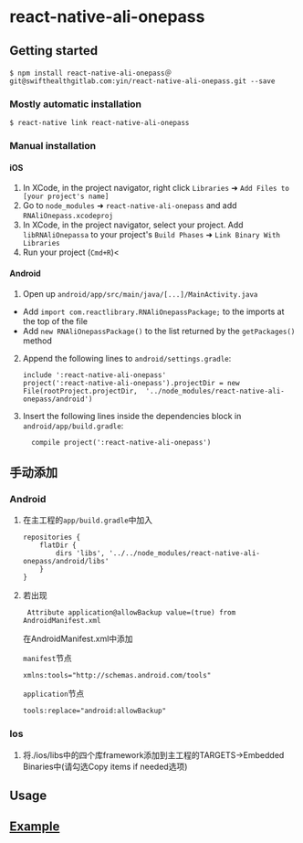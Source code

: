 # react-native-ali-onepass

## Getting started

`$ npm install react-native-ali-onepass＠git@swifthealthgitlab.com:yin/react-native-ali-onepass.git --save`

### Mostly automatic installation

`$ react-native link react-native-ali-onepass`

### Manual installation


#### iOS

1. In XCode, in the project navigator, right click `Libraries` ➜ `Add Files to [your project's name]`
2. Go to `node_modules` ➜ `react-native-ali-onepass` and add `RNAliOnepass.xcodeproj`
3. In XCode, in the project navigator, select your project. Add `libRNAliOnepassa` to your project's `Build Phases` ➜ `Link Binary With Libraries`
4. Run your project (`Cmd+R`)<

#### Android

1. Open up `android/app/src/main/java/[...]/MainActivity.java`
  - Add `import com.reactlibrary.RNAliOnepassPackage;` to the imports at the top of the file
  - Add `new RNAliOnepassPackage()` to the list returned by the `getPackages()` method
2. Append the following lines to `android/settings.gradle`:
  	```
  	include ':react-native-ali-onepass'
  	project(':react-native-ali-onepass').projectDir = new File(rootProject.projectDir, 	'../node_modules/react-native-ali-onepass/android')
  	```
3. Insert the following lines inside the dependencies block in `android/app/build.gradle`:
  	```
      compile project(':react-native-ali-onepass')
  	```

## 手动添加
### Android
1. 在主工程的`app/build.gradle`中加入
    ```
    repositories {
        flatDir {
            dirs 'libs', '../../node_modules/react-native-ali-onepass/android/libs'
        }
    }
    ```
2. 若出现
   ```
    Attribute application@allowBackup value=(true) from AndroidManifest.xml
   ```
   在AndroidManifest.xml中添加

   `manifest`节点
   ```
   xmlns:tools="http://schemas.android.com/tools"
   ```

   `application`节点
   ```
   tools:replace="android:allowBackup"
   ```

### Ios
1. 将./ios/libs中的四个库framework添加到主工程的TARGETS->Embedded Binaries中(请勾选Copy items if needed选项)

## Usage
## [Example](./example)
